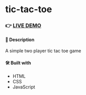 # tic-tac-toe

### 👉 [LIVE DEMO](https://iwagner76.github.io/tic-tac-toe/)

#### 📝 Description

A simple two player tic tac toe game

#### 🛠️ Built with

- HTML
- CSS
- JavaScript
